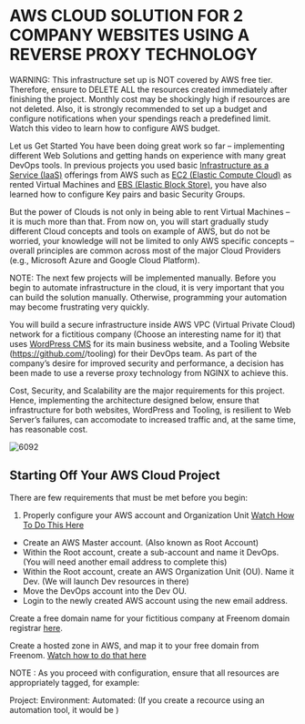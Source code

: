 # AWS CLOUD SOLUTION FOR 2 COMPANY WEBSITES USING A REVERSE PROXY TECHNOLOGY

WARNING: This infrastructure set up is NOT covered by AWS free tier. Therefore, ensure to DELETE ALL the resources created immediately
after finishing the project. Monthly cost may be shockingly high if resources are not deleted. Also, it is strongly recommended to
set up a budget and configure notifications when your spendings reach a predefined limit. Watch this video to learn how to configure
AWS budget.


Let us Get Started
You have been doing great work so far – implementing different Web Solutions and getting hands on experience with many great DevOps
tools. In previous projects you used basic [Infrastructure as a Service (IaaS)](https://en.wikipedia.org/wiki/Infrastructure_as_a_service)
offerings from AWS such as [EC2 (Elastic Compute Cloud)](https://en.wikipedia.org/wiki/Amazon_Elastic_Compute_Cloud) as rented
Virtual Machines and [EBS (Elastic Block Store)](https://en.wikipedia.org/wiki/Amazon_Elastic_Block_Store), you have also learned how
to configure Key pairs and basic Security Groups.

But the power of Clouds is not only in being able to rent Virtual Machines – it is much more than that. From now on, you will start 
gradually study different Cloud concepts and tools on example of AWS, but do not be worried, your knowledge will not be limited to
only AWS specific concepts – overall principles are common across most of the major Cloud Providers (e.g., Microsoft Azure and 
Google Cloud Platform).

NOTE: The next few projects will be implemented manually. Before you begin to automate infrastructure in the cloud, it is very
important that you can build the solution manually. Otherwise, programming your automation may become frustrating very quickly.

You will build a secure infrastructure inside AWS VPC (Virtual Private Cloud) network for a fictitious company (Choose an interesting 
name for it) that uses [WordPress CMS](https://wordpress.com/) for its main business website, and a Tooling Website
(https://github.com/<your-name>/tooling) for their DevOps team. As part of the company’s desire for improved security and performance,
 a decision has been made to use a reverse proxy technology from NGINX to achieve this.

Cost, Security, and Scalability are the major requirements for this project. Hence, implementing the architecture designed below,
ensure that infrastructure for both websites, WordPress and Tooling, is resilient to Web Server’s failures, can accomodate to 
increased traffic and, at the same time, has reasonable cost.
  
  
![6092](https://user-images.githubusercontent.com/85270361/210170903-ae774e7d-443e-46dd-baeb-65ecf1c20d81.PNG)

  
## Starting Off Your AWS Cloud Project
  
There are few requirements that must be met before you begin:

1. Properly configure your AWS account and Organization Unit [Watch How To Do This Here](https://youtu.be/9PQYCc_20-Q)

- Create an AWS Master account. (Also known as Root Account)
- Within the Root account, create a sub-account and name it DevOps. (You will need another email address to complete this)
- Within the Root account, create an AWS Organization Unit (OU). Name it Dev. (We will launch Dev resources in there)
- Move the DevOps account into the Dev OU.
- Login to the newly created AWS account using the new email address.
  
Create a free domain name for your fictitious company at Freenom domain registrar [here](https://www.freenom.com/en/index.html?lang=en).

Create a hosted zone in AWS, and map it to your free domain from Freenom. [Watch how to do that here](https://youtu.be/IjcHp94Hq8A)

NOTE : As you proceed with configuration, ensure that all resources are appropriately tagged, for example:

Project: <Give your project a name>
Environment: <dev>
Automated: <No> (If you create a recource using an automation tool, it would be <Yes>)
